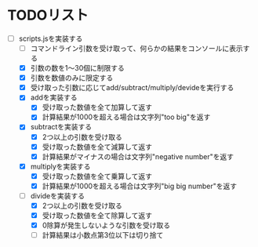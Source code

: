 # TODOリスト

- [ ] scripts.jsを実装する
  - [ ] コマンドライン引数を受け取って、何らかの結果をコンソールに表示する
  - [x] 引数の数を1〜30個に制限する
  - [x] 引数を数値のみに限定する
  - [x] 受け取った引数に応じてadd/subtract/multiply/devideを実行する
  - [x] addを実装する
    - [x] 受け取った数値を全て加算して返す
    - [x] 計算結果が1000を超える場合は文字列"too big"を返す
  - [x] subtractを実装する
    - [x] 2つ以上の引数を受け取る
    - [x] 受け取った数値を全て減算して返す
    - [x] 計算結果がマイナスの場合は文字列"negative number"を返す
  - [x] multiplyを実装する
    - [x] 受け取った数値を全て乗算して返す
    - [x] 計算結果が1000を超える場合は文字列"big big number"を返す
  - [ ] divideを実装する
    - [x] 2つ以上の引数を受け取る
    - [x] 受け取った数値を全て除算して返す
    - [x] 0除算が発生しないような引数を受け取る
    - [ ] 計算結果は小数点第3位以下は切り捨て
